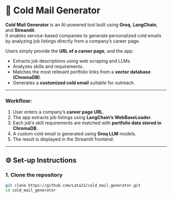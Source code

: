 # 📧 Cold Mail Generator

**Cold Mail Generator** is an AI-powered tool built using **Groq**, **LangChain**, and **Streamlit**.  
It enables service-based companies to generate personalized cold emails by analyzing job listings directly from a company’s career page.

Users simply provide the **URL of a career page**, and the app:
- Extracts job descriptions using web scraping and LLMs.
- Analyzes skills and requirements.
- Matches the most relevant portfolio links from a **vector database (ChromaDB)**.
- Generates a **customized cold email** suitable for outreach.

---
### Workflow:
1. User enters a company’s **career page URL**.
2. The app extracts job listings using **LangChain’s WebBaseLoader**.
3. Each job’s skill requirements are matched with **portfolio data stored in ChromaDB**.
4. A custom cold email is generated using **Groq LLM** models.
5. The result is displayed in the Streamlit frontend.

---

## ⚙️ Set-up Instructions

### 1. Clone the repository
```bash
git clone https://github.com/Lata21/cold_mail_generator.git
cd cold_mail_generator
